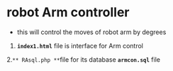 # robot Arm controller


* this will control the moves of robot arm by degrees
1. **`index1.html`** file is interface for Arm control


2.`** RAsql.php **`file for its database **`armcon.sql`** file
